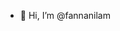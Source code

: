 - 👋 Hi, I’m @fannanilam

<!---
fannanilam/fannanilam is a ✨ special ✨ repository because its `README.md` (this file) appears on your GitHub profile.
You can click the Preview link to take a look at your changes.
--->
